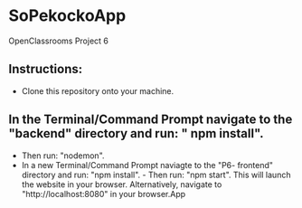 # SoPekockoApp
OpenClassrooms Project 6

## Instructions:
- Clone this repository onto your machine.
 
## In the Terminal/Command Prompt navigate to the "backend" directory and run: " npm install".
- Then run: "nodemon".
- In a new Terminal/Command Prompt naviagte to the "P6-
frontend" directory and run: "npm install". - Then run: "npm start".
This will launch the website in your browser.
Alternatively, navigate to "http://localhost:8080" in your browser.App
